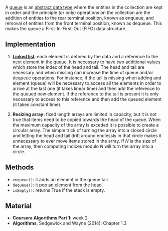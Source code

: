 

A [queue](https://en.wikipedia.org/wiki/Stack_(abstract_data_type))  is an [abstract data type](https://en.wikipedia.org/wiki/Abstract_data_type) where the entities in the collection are kept in order and the principle (or only) operations on the collection are the addition of entities to the rear terminal position, known as enqueue, and removal of entities from the front terminal position, known as dequeue. This makes the queue a First-In-First-Out (FIFO) data structure. 

Implementation
--------------

1. **[Linked list](https://en.wikipedia.org/wiki/Linked_list)**: each element is defined by the data and a reference to the next element in the queue. It is necessary to have two additional values which store the index of the head and tail. The head and tail are necessary and when missing can increase the time of queue and/or dequeue operations. For instance, if the tail is missing when adding and element (queue) will be necessary to access all the elements in order to arrive at the last one (it takes linear time) and then add the reference to the queued new element. If the reference to the tail is present it is only necessary to access to this reference and then add the queued element (it takes constant time).

2. **Resizing array:** fixed length arrays are limited in capacity, but it is not true that items need to be copied towards the head of the queue. When the maximum capacity of the array is exceded it is possible to create a circular array. The simple trick of turning the array into a closed circle and letting the head and tail drift around endlessly in that circle makes it unnecessary to ever move items stored in the array. If *N* is the size of the array, then computing indices modulo *N* will turn the array into a circle. 

Methods
--------

- `enqueue()`: it adds an element in the queue tail.
- `dequeue()`: it pop an element from the head.
- `isEmpty()`: returns True if the stack is empty.


Material
--------
- **Coursera Algorithms Part 1**: week 2
- **Algorithms**, Sedgewick and Wayne (2014): Chapter 1.3
